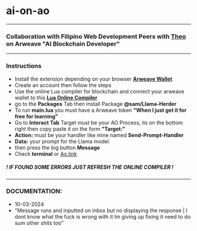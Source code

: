 # ai-on-ao

---

### Collaboration with Filipino Web Development Peers with **[Theo](https://www.linkedin.com/in/theoroque/)** on Arweave "AI Blockchain Developer"

---

### Instructions
- Install the extension depending on your browser **[Arweave Wallet](https://www.arconnect.io/)**
- Create an account then follow the steps
- Use the online Lua compiler for blockchain and connect your arweave wallet to this **[Lua Online Compiler](https://ide.betteridea.dev/)**
- go to the **Packages** Tab then install Package **@sam/Llama-Herder**
- To run **main.lua** you must have a Arweave token **"When I just get it for free for learning"**
- Go to **Interact Tab** Target must be your AO Process, its on the bottom right then copy paste it on the form **"Target:"**
- **Action:** must be your handler like mine named **Send-Prompt-Handler**
- **Data:** your prompt for the Llama model.
- then press the big button **Message**
- Check **terminal** or [Ao.link](https://www.ao.link/)

##### **! IF FOUND SOME ERRORS JUST REFRESH THE ONLINE COMPILER !**

---

### DOCUMENTATION:

- 10-03-2024
- "Message runs and inputted on inbox but no displaying the response | I dont know what the fuck is wrong with it Im giving up fixing it need to do sum other shits too"

